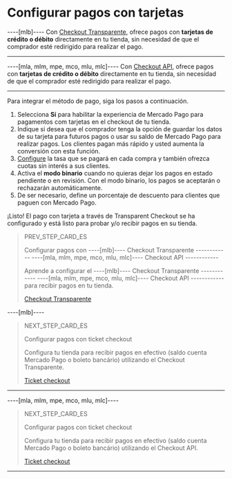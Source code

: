 # Configurar pagos con tarjetas

----[mlb]----
Con [Checkout Transparente](/developers/es/guides/checkout-api/introduction), ofrece pagos con **tarjetas de crédito o débito** directamente en tu tienda, sin necesidad de que el comprador esté redirigido para realizar el pago.

------------

----[mla, mlm, mpe, mco, mlu, mlc]----
Con [Checkout API](/developers/es/guides/checkout-api/introduction), ofrece pagos con **tarjetas de crédito o débito** directamente en tu tienda, sin necesidad de que el comprador esté redirigido para realizar el pago.

------------
 
Para integrar el método de pago, siga los pasos a continuación.

1. Selecciona **Sí** para habilitar la experiencia de Mercado Pago para pagamentos com tarjetas en el checkout de tu tienda.
2. Indique si desea que el comprador tenga la opción de guardar los datos de su tarjeta para futuros pagos o usar su saldo de Mercado Pago para realizar pagos. Los clientes pagan más rápido y usted aumenta la conversión con esta función.
3. [Configure](https://www.mercadopago.com.br/costs-section#from-section=menu) la tasa que se pagará en cada compra y también ofrezca cuotas sin interés a sus clientes.
4. Activa el **modo binario** cuando no quieras dejar los pagos en estado pendiente o en revisión. Con el modo binario, los pagos se aceptarán o rechazarán automáticamente.
5. De ser necesario, define un porcentaje de descuento para clientes que paguen con Mercado Pago.

¡Listo! El pago con tarjeta a través de Transparent Checkout se ha configurado y está listo para probar y/o recibir pagos en su tienda.

> PREV_STEP_CARD_ES
>
> Configurar pagos con ----[mlb]---- Checkout Transparente ------------ ----[mla, mlm, mpe, mco, mlu, mlc]---- Checkout API ------------
>
> Aprende a configurar el ----[mlb]---- Checkout Transparente ------------ ----[mla, mlm, mpe, mco, mlu, mlc]---- Checkout API ------------ para recibir pagos en tu tienda.
>
> [Checkout Transparente](/developers/es/docs/prestashop/payment-configuration/checkout-api/introduction)

----[mlb]---- 
> NEXT_STEP_CARD_ES
>
> Configurar pagos con ticket checkout
>
> Configura tu tienda para recibir pagos en efectivo (saldo cuenta Mercado Pago o boleto bancário) utilizando el Checkout Transparente.
>
> [Ticket checkout](/developers/es/docs/prestashop/payment-configuration/checkout-api/ticket-checkout)
------------

----[mla, mlm, mpe, mco, mlu, mlc]----
> NEXT_STEP_CARD_ES
>
> Configurar pagos con ticket checkout
>
> Configura tu tienda para recibir pagos en efectivo (saldo cuenta Mercado Pago o boleto bancário) utilizando el Checkout API.
>
> [Ticket checkout](/developers/es/docs/prestashop/payment-configuration/checkout-api/ticket-checkout)
------------